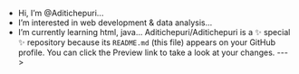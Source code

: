 -  Hi, I’m @Aditichepuri... 
-  I’m interested in web development & data analysis... 
-  I’m currently learning html, java... 
Aditichepuri/Aditichepuri is a ✨ special ✨ repository because its `README.md` (this file) appears on your GitHub profile.
You can click the Preview link to take a look at your changes.
--->
